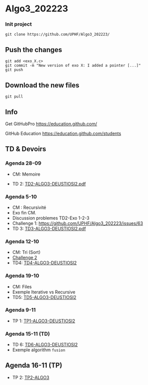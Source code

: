 # Algo3_202223


### Init project

```
git clone https://github.com/UPHF/Algo3_202223/
```


## Push the changes

```
git add <exo_X.c>
git commit -m "New version of exo X: I added a pointer [...]"
git push
```

## Download the new files

```
git pull
```

## Info

Get GitHubPro https://education.github.com/ 

GitHub Education https://education.github.com/students

## TD & Devoirs


### Agenda 28-09 

- CM: Memoire

- TD 2:  [TD2-ALGO3-DEUSTIOSI2.pdf](https://github.com/UPHF/Algo3_202223/files/9664519/TD2-ALGO3-DEUSTIOSI2.pdf)

### Agenda 5-10 

- CM : Recursivité
- Exo fin CM.
- Discussion problemes TD2-Exo 1-2-3
- Challenge 1: https://github.com/UPHF/Algo3_202223/issues/63
- TD 3: [TD3-ALGO3-DEUSTIOSI2.pdf](https://github.com/UPHF/Algo3_202223/files/9715022/TD3-ALGO3-DEUSTIOSI2.pdf)

### Agenda 12-10

- CM: Tri (Sort)
- [Challenge 2](https://github.com/UPHF/Algo3_202223/issues/81) 
- TD4: [TD4-ALGO3-DEUSTIOSI2](https://github.com/UPHF/Algo3_202223/blob/main/TDs/TD4-ALGO3-DEUSTIOSI2.pdf)

### Agenda 19-10
- CM: Files
- Exemple Iterative vs Recursive
- TD5: [TD5-ALGO3-DEUSTIOSI2](https://github.com/UPHF/Algo3_202223/blob/main/TDs/TD5-ALGO3-DEUSTIOSI2.pdf)

### Agenda 9-11
- TP 1: [TP1-ALGO3-DEUSTIOSI2](https://github.com/UPHF/Algo3_202223/blob/main/TP/TP1-ALGO3-DEUSTIOSI2.pdf)

### Agenda 15-11 (TD)
- TD 6: [TD6-ALGO3-DEUSTIOSI2](https://github.com/UPHF/Algo3_202223/blob/main/TDs/TD6-ALGO3-DEUSTIOSI2.pdf)
- Exemple algorithm `fusion`

## Agenda 16-11 (TP)
- TP 2: [TP2-ALGO3](https://github.com/UPHF/Algo3_202223/blob/main/TP/TP2-ALGO3.pdf)
